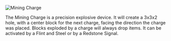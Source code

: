 ![Mining Charge](block:betterwithmods:mining_charge)

The Mining Charge is a precision explosive device. It will create a 3x3x2 hole, with a center block for the next charge, facing the direction the charge was placed. Blocks exploded by a charge will always drop items. It can be activated by a Flint and Steel or by a Redstone Signal.

